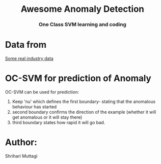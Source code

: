 <div align='center'>
  <h1>Awesome Anomaly Detection</h1>
  <h3>One Class SVM learning and coding </h3>

</div>

# Data from
[Some real industry data](https://faubox.rrze.uni-erlangen.de/getlink/fi2FxyoG67BRSbQko5XNqnpx/SCADA)
# OC-SVM for prediction of Anomaly
OC-SVM can be used for prediction:
1. Keep 'nu' which defines the first boundary- stating that the anomalous behaviour has started
2. second boundary confirms the direction of the example (whether it will get anomalous or it will stay there)
3. third boundary states how rapid it will go bad.

# Author:
Shrihari Muttagi
